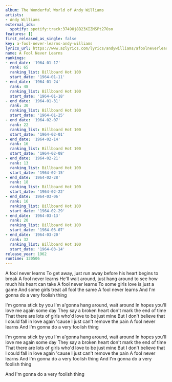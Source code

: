 ```yaml
---
album: The Wonderful World of Andy Williams
artists:
- Andy Williams
external_ids:
  spotify: spotify:track:3749Oj8B23XIZMSPt27Oso
features: []
first_released_as_single: false
key: a-fool-never-learns-andy-williams
lyrics_url: https://www.azlyrics.com/lyrics/andywilliams/afoolneverlearns.html
name: A Fool Never Learns
rankings:
- end_date: '1964-01-17'
  rank: 65
  ranking_list: Billboard Hot 100
  start_date: '1964-01-11'
- end_date: '1964-01-24'
  rank: 48
  ranking_list: Billboard Hot 100
  start_date: '1964-01-18'
- end_date: '1964-01-31'
  rank: 30
  ranking_list: Billboard Hot 100
  start_date: '1964-01-25'
- end_date: '1964-02-07'
  rank: 22
  ranking_list: Billboard Hot 100
  start_date: '1964-02-01'
- end_date: '1964-02-14'
  rank: 16
  ranking_list: Billboard Hot 100
  start_date: '1964-02-08'
- end_date: '1964-02-21'
  rank: 13
  ranking_list: Billboard Hot 100
  start_date: '1964-02-15'
- end_date: '1964-02-28'
  rank: 18
  ranking_list: Billboard Hot 100
  start_date: '1964-02-22'
- end_date: '1964-03-06'
  rank: 16
  ranking_list: Billboard Hot 100
  start_date: '1964-02-29'
- end_date: '1964-03-13'
  rank: 20
  ranking_list: Billboard Hot 100
  start_date: '1964-03-07'
- end_date: '1964-03-20'
  rank: 32
  ranking_list: Billboard Hot 100
  start_date: '1964-03-14'
release_year: 1962
runtime: 120506
---
```

A fool never learns
To get away, just run away before his heart begins to break
A fool never learns
He'll wait around, just hang around to see how much his heart can take
A fool never learns
To some girls love is just a game
And some girls treat all fool the same
A fool never learns
And I'm gonna do a very foolish thing

I'm gonna stick by you
I'm a'gonna hang around, wait around
In hopes you'll love me again some day
They say a broken heart don't mark the end of time
That there are lots of girls who'd love to be just mine
But I don't believe that I could fall in love again
'cause I just can't remove the pain
A fool never learns
And I'm gonna do a very foolish thing

I'm gonna stick by you
I'm a'gonna hang around, wait around
In hopes you'll love me again some day
They say a broken heart don't mark the end of time
That there are lots of girls who'd love to be just mine
But I don't believe that I could fall in love again
'cause I just can't remove the pain
A fool never learns
And I'm gonna do a very foolish thing
And I'm gonna do a very foolish thing

And I'm gonna do a very foolish thing
